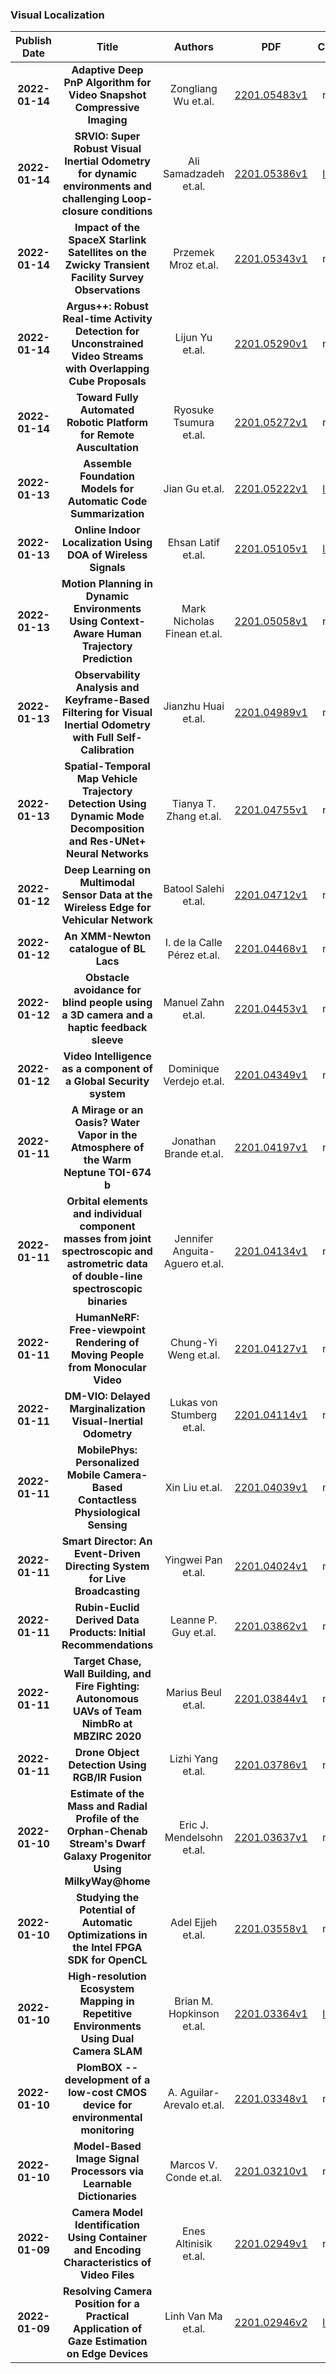 
### Visual Localization
|Publish Date|Title|Authors|PDF|Code|
| :---: | :---: | :---: | :---: | :---: |
|**2022-01-14**|**Adaptive Deep PnP Algorithm for Video Snapshot Compressive Imaging**|Zongliang Wu et.al.|[2201.05483v1](http://arxiv.org/abs/2201.05483v1)|null|
|**2022-01-14**|**SRVIO: Super Robust Visual Inertial Odometry for dynamic environments and challenging Loop-closure conditions**|Ali Samadzadeh et.al.|[2201.05386v1](http://arxiv.org/abs/2201.05386v1)|[link](https://github.com/aa-samad/srvio)|
|**2022-01-14**|**Impact of the SpaceX Starlink Satellites on the Zwicky Transient Facility Survey Observations**|Przemek Mroz et.al.|[2201.05343v1](http://arxiv.org/abs/2201.05343v1)|null|
|**2022-01-14**|**Argus++: Robust Real-time Activity Detection for Unconstrained Video Streams with Overlapping Cube Proposals**|Lijun Yu et.al.|[2201.05290v1](http://arxiv.org/abs/2201.05290v1)|null|
|**2022-01-14**|**Toward Fully Automated Robotic Platform for Remote Auscultation**|Ryosuke Tsumura et.al.|[2201.05272v1](http://arxiv.org/abs/2201.05272v1)|null|
|**2022-01-13**|**Assemble Foundation Models for Automatic Code Summarization**|Jian Gu et.al.|[2201.05222v1](http://arxiv.org/abs/2201.05222v1)|[link](https://github.com/jianguda/afm4acs)|
|**2022-01-13**|**Online Indoor Localization Using DOA of Wireless Signals**|Ehsan Latif et.al.|[2201.05105v1](http://arxiv.org/abs/2201.05105v1)|[link](https://github.com/herolab-uga/pf-doa-localization)|
|**2022-01-13**|**Motion Planning in Dynamic Environments Using Context-Aware Human Trajectory Prediction**|Mark Nicholas Finean et.al.|[2201.05058v1](http://arxiv.org/abs/2201.05058v1)|null|
|**2022-01-13**|**Observability Analysis and Keyframe-Based Filtering for Visual Inertial Odometry with Full Self-Calibration**|Jianzhu Huai et.al.|[2201.04989v1](http://arxiv.org/abs/2201.04989v1)|null|
|**2022-01-13**|**Spatial-Temporal Map Vehicle Trajectory Detection Using Dynamic Mode Decomposition and Res-UNet+ Neural Networks**|Tianya T. Zhang et.al.|[2201.04755v1](http://arxiv.org/abs/2201.04755v1)|null|
|**2022-01-12**|**Deep Learning on Multimodal Sensor Data at the Wireless Edge for Vehicular Network**|Batool Salehi et.al.|[2201.04712v1](http://arxiv.org/abs/2201.04712v1)|null|
|**2022-01-12**|**An XMM-Newton catalogue of BL Lacs**|I. de la Calle Pérez et.al.|[2201.04468v1](http://arxiv.org/abs/2201.04468v1)|null|
|**2022-01-12**|**Obstacle avoidance for blind people using a 3D camera and a haptic feedback sleeve**|Manuel Zahn et.al.|[2201.04453v1](http://arxiv.org/abs/2201.04453v1)|null|
|**2022-01-12**|**Video Intelligence as a component of a Global Security system**|Dominique Verdejo et.al.|[2201.04349v1](http://arxiv.org/abs/2201.04349v1)|null|
|**2022-01-11**|**A Mirage or an Oasis? Water Vapor in the Atmosphere of the Warm Neptune TOI-674 b**|Jonathan Brande et.al.|[2201.04197v1](http://arxiv.org/abs/2201.04197v1)|null|
|**2022-01-11**|**Orbital elements and individual component masses from joint spectroscopic and astrometric data of double-line spectroscopic binaries**|Jennifer Anguita-Aguero et.al.|[2201.04134v1](http://arxiv.org/abs/2201.04134v1)|null|
|**2022-01-11**|**HumanNeRF: Free-viewpoint Rendering of Moving People from Monocular Video**|Chung-Yi Weng et.al.|[2201.04127v1](http://arxiv.org/abs/2201.04127v1)|null|
|**2022-01-11**|**DM-VIO: Delayed Marginalization Visual-Inertial Odometry**|Lukas von Stumberg et.al.|[2201.04114v1](http://arxiv.org/abs/2201.04114v1)|null|
|**2022-01-11**|**MobilePhys: Personalized Mobile Camera-Based Contactless Physiological Sensing**|Xin Liu et.al.|[2201.04039v1](http://arxiv.org/abs/2201.04039v1)|null|
|**2022-01-11**|**Smart Director: An Event-Driven Directing System for Live Broadcasting**|Yingwei Pan et.al.|[2201.04024v1](http://arxiv.org/abs/2201.04024v1)|null|
|**2022-01-11**|**Rubin-Euclid Derived Data Products: Initial Recommendations**|Leanne P. Guy et.al.|[2201.03862v1](http://arxiv.org/abs/2201.03862v1)|null|
|**2022-01-11**|**Target Chase, Wall Building, and Fire Fighting: Autonomous UAVs of Team NimbRo at MBZIRC 2020**|Marius Beul et.al.|[2201.03844v1](http://arxiv.org/abs/2201.03844v1)|null|
|**2022-01-11**|**Drone Object Detection Using RGB/IR Fusion**|Lizhi Yang et.al.|[2201.03786v1](http://arxiv.org/abs/2201.03786v1)|null|
|**2022-01-10**|**Estimate of the Mass and Radial Profile of the Orphan-Chenab Stream's Dwarf Galaxy Progenitor Using MilkyWay@home**|Eric J. Mendelsohn et.al.|[2201.03637v1](http://arxiv.org/abs/2201.03637v1)|null|
|**2022-01-10**|**Studying the Potential of Automatic Optimizations in the Intel FPGA SDK for OpenCL**|Adel Ejjeh et.al.|[2201.03558v1](http://arxiv.org/abs/2201.03558v1)|null|
|**2022-01-10**|**High-resolution Ecosystem Mapping in Repetitive Environments Using Dual Camera SLAM**|Brian M. Hopkinson et.al.|[2201.03364v1](http://arxiv.org/abs/2201.03364v1)|[link](https://github.com/bmhopkinson/hyslam)|
|**2022-01-10**|**PlomBOX -- development of a low-cost CMOS device for environmental monitoring**|A. Aguilar-Arevalo et.al.|[2201.03348v1](http://arxiv.org/abs/2201.03348v1)|null|
|**2022-01-10**|**Model-Based Image Signal Processors via Learnable Dictionaries**|Marcos V. Conde et.al.|[2201.03210v1](http://arxiv.org/abs/2201.03210v1)|null|
|**2022-01-09**|**Camera Model Identification Using Container and Encoding Characteristics of Video Files**|Enes Altinisik et.al.|[2201.02949v1](http://arxiv.org/abs/2201.02949v1)|null|
|**2022-01-09**|**Resolving Camera Position for a Practical Application of Gaze Estimation on Edge Devices**|Linh Van Ma et.al.|[2201.02946v2](http://arxiv.org/abs/2201.02946v2)|[link](https://github.com/linh-gist/gazeestimationtx2)|
